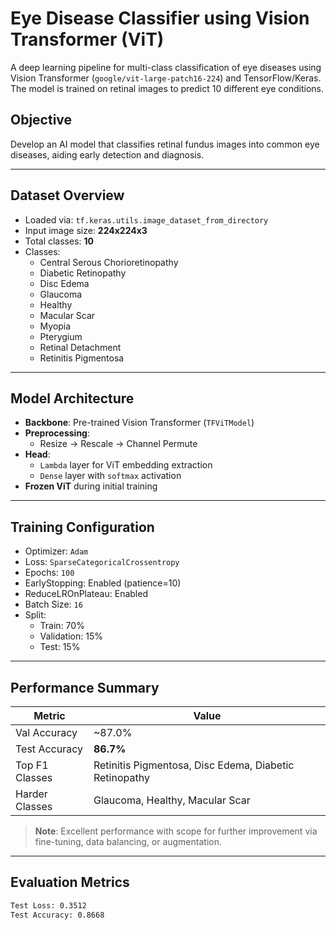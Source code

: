 # Eye Disease Classifier using Vision Transformer (ViT)

A deep learning pipeline for multi-class classification of eye diseases using Vision Transformer (`google/vit-large-patch16-224`) and TensorFlow/Keras. The model is trained on retinal images to predict 10 different eye conditions.

## Objective

Develop an AI model that classifies retinal fundus images into common eye diseases, aiding early detection and diagnosis.

---

## Dataset Overview

- Loaded via: `tf.keras.utils.image_dataset_from_directory`
- Input image size: **224x224x3**
- Total classes: **10**
- Classes:
  - Central Serous Chorioretinopathy
  - Diabetic Retinopathy
  - Disc Edema
  - Glaucoma
  - Healthy
  - Macular Scar
  - Myopia
  - Pterygium
  - Retinal Detachment
  - Retinitis Pigmentosa

---

## Model Architecture

- **Backbone**: Pre-trained Vision Transformer (`TFViTModel`)
- **Preprocessing**:
  - Resize → Rescale → Channel Permute
- **Head**:
  - `Lambda` layer for ViT embedding extraction
  - `Dense` layer with `softmax` activation
- **Frozen ViT** during initial training

---

## Training Configuration

- Optimizer: `Adam`
- Loss: `SparseCategoricalCrossentropy`
- Epochs: `100`
- EarlyStopping: Enabled (patience=10)
- ReduceLROnPlateau: Enabled
- Batch Size: `16`
- Split:
  - Train: 70%
  - Validation: 15%
  - Test: 15%

---

## Performance Summary

| Metric         | Value        |
|----------------|--------------|
| Val Accuracy   | ~87.0%       |
| Test Accuracy | **86.7%**     |
| Top F1 Classes | Retinitis Pigmentosa, Disc Edema, Diabetic Retinopathy |
| Harder Classes | Glaucoma, Healthy, Macular Scar |

> **Note**: Excellent performance with scope for further improvement via fine-tuning, data balancing, or augmentation.

---

## Evaluation Metrics

```bash
Test Loss: 0.3512
Test Accuracy: 0.8668